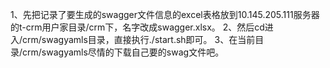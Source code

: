 1、先把记录了要生成的swagger文件信息的excel表格放到10.145.205.111服务器的t-crm用户家目录/crm下，名字改成swagger.xlsx。
2、然后cd进入/crm/swagyamls目录，直接执行./start.sh即可。
3、在当前目录/crm/swagyamls尽情的下载自己要的swag文件吧。